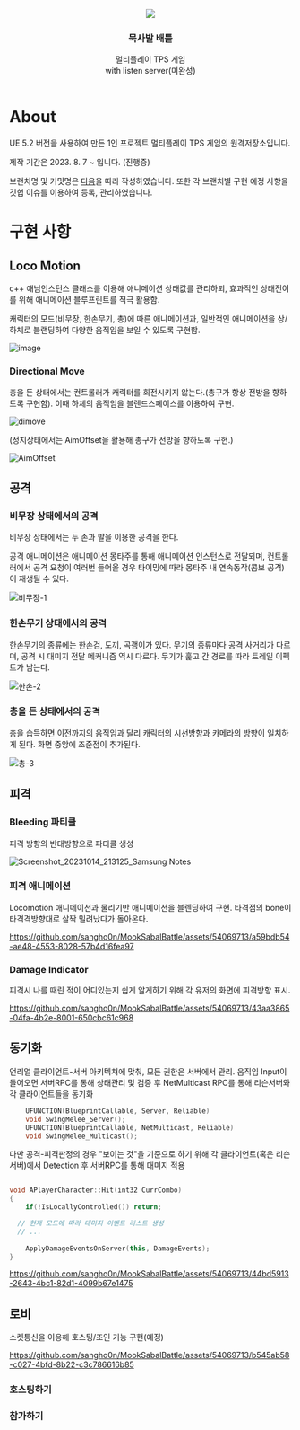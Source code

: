 

<div align="center">
  <a href="https://github.com/othneildrew/Best-README-Template">
<p align="center">
  <img src="https://github.com/sangho0n/MookSabalBattle/assets/54069713/b0cd5403-aec0-419e-b115-3648b3c355c8">
</p>

  </a>


<h3 align="center">묵사발 배틀</h3>

  <p align="center">
    멀티플레이 TPS 게임
    <br />
    with listen server(미완성)
    <br />
    <br />
<!--     <a href="">데모 영상 보기(준비중)</a> ·
    <a href="">화면 설계</a> -->
  </p>
</div>

# About
UE 5.2 버전을 사용하여 만든 1인 프로젝트 멀티플레이 TPS 게임의 원격저장소입니다.

제작 기간은 2023. 8. 7 ~ 입니다. (진행중)

브랜치명 및 커밋명은 [다음](https://github.com/sangho0n/MookSabalBattle/issues/1)을 따라 작성하였습니다. 또한 각 브랜치별 구현 예정 사항을 깃헙 이슈를 이용하여 등록, 관리하였습니다.

# 구현 사항
## Loco Motion
c++ 애님인스턴스 클래스를 이용해 애니메이션 상태값를 관리하되, 효과적인 상태전이를 위해 애니메이션 블루프린트를 적극 활용함.

캐릭터의 모드(비무장, 한손무기, 총)에 따른 애니메이션과, 일반적인 애니메이션을 상/하체로 블랜딩하여 다양한 움직임을 보일 수 있도록 구현함.

![image](https://github.com/sangho0n/MookSabalBattle/assets/54069713/e8589323-388b-454b-a061-2e6096066fb9)

### Directional Move
총을 든 상태에서는 컨트롤러가 캐릭터를 회전시키지 않는다.(총구가 항상 전방을 향하도록 구현함). 이때 하체의 움직임을 블렌드스페이스를 이용하여 구현.

![dimove](https://github.com/sangho0n/MookSabalBattle/assets/54069713/5f3852d7-b40b-42ee-9352-a29fb9c3e48d)

(정지상태에서는 AimOffset을 활용해 총구가 전방을 향하도록 구현.)

![AimOffset](https://github.com/sangho0n/MookSabalBattle/assets/54069713/b91809ab-ad60-4904-a470-3ddb97ccc9b7)


## 공격
### 비무장 상태에서의 공격
비무장 상태에서는 두 손과 발을 이용한 공격을 한다.

공격 애니메이션은 애니메이션 몽타주를 통해 애니메이션 인스턴스로 전달되며, 컨트롤러에서 공격 요청이 여러번 들어올 경우 타이밍에 따라 몽타주 내 연속동작(콤보 공격)이 재생될 수 있다.

![비무장-1](https://github.com/sangho0n/MookSabalBattle/assets/54069713/f37b984e-782a-477c-bcb4-5583eaca134e)

### 한손무기 상태에서의 공격
한손무기의 종류에는 한손검, 도끼, 곡괭이가 있다. 무기의 종류마다 공격 사거리가 다르며, 공격 시 대미지 전달 메커니즘 역시 다르다.
무기가 훑고 간 경로를 따라 트레일 이펙트가 남는다.

![한손-2](https://github.com/sangho0n/MookSabalBattle/assets/54069713/525cde9c-4f3f-4138-900f-504434170057)

### 총을 든 상태에서의 공격
총을 습득하면 이전까지의 움직임과 달리 캐릭터의 시선방향과 카메라의 방향이 일치하게 된다. 화면 중앙에 조준점이 추가된다.

![총-3](https://github.com/sangho0n/MookSabalBattle/assets/54069713/dc1c34eb-166b-439b-a42e-15f2bac4a566)

## 피격

### Bleeding 파티클

피격 방향의 반대방향으로 파티클 생성

![Screenshot_20231014_213125_Samsung Notes](https://github.com/sangho0n/MookSabalBattle/assets/54069713/acb3f0f6-9665-432a-97ea-4849c95f7ba3)

### 피격 애니메이션

Locomotion 애니메이션과 물리기반 애니메이션을 블렌딩하여 구현. 타격점의 bone이 타격격방향대로 살짝 밀려났다가 돌아온다.

https://github.com/sangho0n/MookSabalBattle/assets/54069713/a59bdb54-ae48-4553-8028-57b4d16fea97

### Damage Indicator

피격시 나를 때린 적이 어디있는지 쉽게 알게하기 위해 각 유저의 화면에 피격방향 표시.

https://github.com/sangho0n/MookSabalBattle/assets/54069713/43aa3865-04fa-4b2e-8001-650cbc61c968

## 동기화

언리얼 클라이언트-서버 아키텍쳐에 맞춰, 모든 권한은 서버에서 관리. 움직임 Input이 들어오면 서버RPC를 통해 상태관리 및 검증 후
NetMulticast RPC를 통해 리슨서버와 각 클라이언트들을 동기화

```cpp
	UFUNCTION(BlueprintCallable, Server, Reliable)
	void SwingMelee_Server();
	UFUNCTION(BlueprintCallable, NetMulticast, Reliable)
	void SwingMelee_Multicast();
```

다만 공격-피격판정의 경우 "보이는 것"을 기준으로 하기 위해 각 클라이언트(혹은 리슨서버)에서 Detection 후 서버RPC를 통해 대미지 적용
```cpp

void APlayerCharacter::Hit(int32 CurrCombo)
{
	if(!IsLocallyControlled()) return;

  // 현재 모드에 따라 대미지 이벤트 리스트 생성
  // ...
  
	ApplyDamageEventsOnServer(this, DamageEvents);
}
```

https://github.com/sangho0n/MookSabalBattle/assets/54069713/44bd5913-2643-4bc1-82d1-4099b67e1475

## 로비
소켓통신을 이용해 호스팅/조인 기능 구현(예정)

https://github.com/sangho0n/MookSabalBattle/assets/54069713/b545ab58-c027-4bfd-8b22-c3c786616b85

### 호스팅하기
### 참가하기
